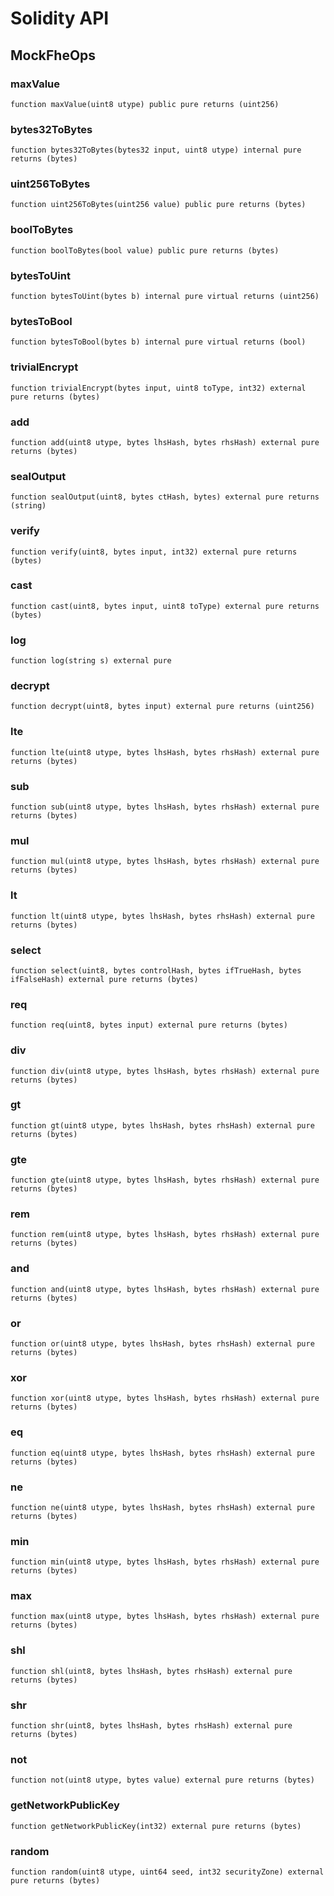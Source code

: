# Solidity API

## MockFheOps

### maxValue

```solidity
function maxValue(uint8 utype) public pure returns (uint256)
```

### bytes32ToBytes

```solidity
function bytes32ToBytes(bytes32 input, uint8 utype) internal pure returns (bytes)
```

### uint256ToBytes

```solidity
function uint256ToBytes(uint256 value) public pure returns (bytes)
```

### boolToBytes

```solidity
function boolToBytes(bool value) public pure returns (bytes)
```

### bytesToUint

```solidity
function bytesToUint(bytes b) internal pure virtual returns (uint256)
```

### bytesToBool

```solidity
function bytesToBool(bytes b) internal pure virtual returns (bool)
```

### trivialEncrypt

```solidity
function trivialEncrypt(bytes input, uint8 toType, int32) external pure returns (bytes)
```

### add

```solidity
function add(uint8 utype, bytes lhsHash, bytes rhsHash) external pure returns (bytes)
```

### sealOutput

```solidity
function sealOutput(uint8, bytes ctHash, bytes) external pure returns (string)
```

### verify

```solidity
function verify(uint8, bytes input, int32) external pure returns (bytes)
```

### cast

```solidity
function cast(uint8, bytes input, uint8 toType) external pure returns (bytes)
```

### log

```solidity
function log(string s) external pure
```

### decrypt

```solidity
function decrypt(uint8, bytes input) external pure returns (uint256)
```

### lte

```solidity
function lte(uint8 utype, bytes lhsHash, bytes rhsHash) external pure returns (bytes)
```

### sub

```solidity
function sub(uint8 utype, bytes lhsHash, bytes rhsHash) external pure returns (bytes)
```

### mul

```solidity
function mul(uint8 utype, bytes lhsHash, bytes rhsHash) external pure returns (bytes)
```

### lt

```solidity
function lt(uint8 utype, bytes lhsHash, bytes rhsHash) external pure returns (bytes)
```

### select

```solidity
function select(uint8, bytes controlHash, bytes ifTrueHash, bytes ifFalseHash) external pure returns (bytes)
```

### req

```solidity
function req(uint8, bytes input) external pure returns (bytes)
```

### div

```solidity
function div(uint8 utype, bytes lhsHash, bytes rhsHash) external pure returns (bytes)
```

### gt

```solidity
function gt(uint8 utype, bytes lhsHash, bytes rhsHash) external pure returns (bytes)
```

### gte

```solidity
function gte(uint8 utype, bytes lhsHash, bytes rhsHash) external pure returns (bytes)
```

### rem

```solidity
function rem(uint8 utype, bytes lhsHash, bytes rhsHash) external pure returns (bytes)
```

### and

```solidity
function and(uint8 utype, bytes lhsHash, bytes rhsHash) external pure returns (bytes)
```

### or

```solidity
function or(uint8 utype, bytes lhsHash, bytes rhsHash) external pure returns (bytes)
```

### xor

```solidity
function xor(uint8 utype, bytes lhsHash, bytes rhsHash) external pure returns (bytes)
```

### eq

```solidity
function eq(uint8 utype, bytes lhsHash, bytes rhsHash) external pure returns (bytes)
```

### ne

```solidity
function ne(uint8 utype, bytes lhsHash, bytes rhsHash) external pure returns (bytes)
```

### min

```solidity
function min(uint8 utype, bytes lhsHash, bytes rhsHash) external pure returns (bytes)
```

### max

```solidity
function max(uint8 utype, bytes lhsHash, bytes rhsHash) external pure returns (bytes)
```

### shl

```solidity
function shl(uint8, bytes lhsHash, bytes rhsHash) external pure returns (bytes)
```

### shr

```solidity
function shr(uint8, bytes lhsHash, bytes rhsHash) external pure returns (bytes)
```

### not

```solidity
function not(uint8 utype, bytes value) external pure returns (bytes)
```

### getNetworkPublicKey

```solidity
function getNetworkPublicKey(int32) external pure returns (bytes)
```

### random

```solidity
function random(uint8 utype, uint64 seed, int32 securityZone) external pure returns (bytes)
```

